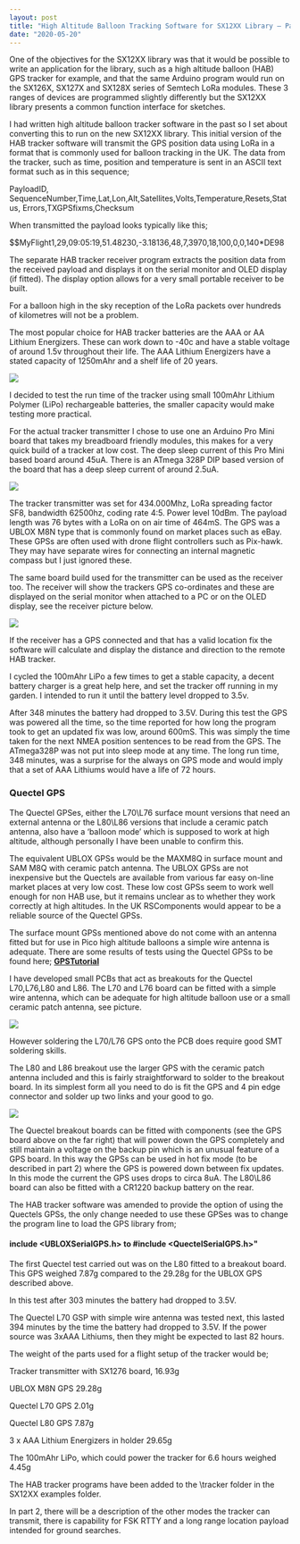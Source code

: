 ```yaml
---
layout: post
title: "High Altitude Balloon Tracking Software for SX12XX Library – Part 1"
date: "2020-05-20"
---
```


One of the objectives for the SX12XX library was that it would be possible to write an application for the library, such as a high altitude balloon (HAB) GPS tracker for example, and that the same Arduino program would run on the SX126X, SX127X and SX128X series of Semtech LoRa modules. These 3 ranges of devices are programmed slightly differently but the SX12XX library presents a common function interface for sketches.

I had written high altitude balloon tracker software in the past so I set about converting this to run on the new SX12XX library. This initial version of the HAB tracker software will transmit the GPS position data using LoRa in a format that is commonly used for balloon tracking in the UK. The data from the tracker, such as time, position and temperature is sent in an ASCII text format such as in this sequence;

PayloadID, SequenceNumber,Time,Lat,Lon,Alt,Satellites,Volts,Temperature,Resets,Status, Errors,TXGPSfixms,Checksum

When transmitted the payload looks typically like this;

$$MyFlight1,29,09:05:19,51.48230,-3.18136,48,7,3970,18,100,0,0,140\*DE98

The separate HAB tracker receiver program extracts the position data from the received payload and displays it on the serial monitor and OLED display (if fitted). The display option allows for a very small portable receiver to be built.

For a balloon high in the sky reception of the LoRa packets over hundreds of kilometres will not be a problem.

The most popular choice for HAB tracker batteries are the AAA or AA Lithium Energizers. These can work down to -40c and have a stable voltage of around 1.5v throughout their life. The AAA Lithium Energizers have a stated capacity of 1250mAhr and a shelf life of 20 years.

![](/images/AAA-Lithiums.jpg)

I decided to test the run time of the tracker using small 100mAhr Lithium Polymer (LiPo) rechargeable batteries, the smaller capacity would make testing more practical.

For the actual tracker transmitter I chose to use one an Arduino Pro Mini board that takes my breadboard friendly modules, this makes for a very quick build of a tracker at low cost. The deep sleep current of this Pro Mini based board around 45uA. There is an ATmega 328P DIP based version of the board that has a deep sleep current of around 2.5uA.

![](/images/Tracker-with-UBLOX.jpg)

The tracker transmitter was set for 434.000Mhz, LoRa spreading factor SF8, bandwidth 62500hz, coding rate 4:5. Power level 10dBm. The payload length was 76 bytes with a LoRa on on air time of 464mS. The GPS was a UBLOX M8N type that is commonly found on market places such as eBay. These GPSs are often used with drone flight controllers such as Pix-hawk. They may have separate wires for connecting an internal magnetic compass but I just ignored these.

The same board build used for the transmitter can be used as the receiver too. The receiver will show the trackers GPS co-ordinates and these are displayed on the serial monitor when attached to a PC or on the OLED display, see the receiver picture below.

![](/images/Receiver-UBLOX-918x1024.jpg)

If the receiver has a GPS connected and that has a valid location fix the software will calculate and display the distance and direction to the remote HAB tracker.

I cycled the 100mAhr LiPo a few times to get a stable capacity, a decent battery charger is a great help here, and set the tracker off running in my garden. I intended to run it until the battery level dropped to 3.5v.

After 348 minutes the battery had dropped to 3.5V. During this test the GPS was powered all the time, so the time reported for how long the program took to get an updated fix was low, around 600mS. This was simply the time taken for the next NMEA position sentences to be read from the GPS. The ATmega328P was not put into sleep mode at any time. The long run time, 348 minutes, was a surprise for the always on GPS mode and would imply that a set of AAA Lithiums would have a life of 72 hours.

### Quectel GPS

The Quectel GPSes, either the L70\\L76 surface mount versions that need an external antenna or the L80\\L86 versions that include a ceramic patch antenna, also have a ‘balloon mode’ which is supposed to work at high altitude, although personally I have been unable to confirm this.

The equivalent UBLOX GPSs would be the MAXM8Q in surface mount and SAM M8Q with ceramic patch antenna. The UBLOX GPSs are not inexpensive but the Quectels are available from various far easy on-line market places at very low cost. These low cost GPSs seem to work well enough for non HAB use, but it remains unclear as to whether they work correctly at high altitudes. In the UK RSComponents would appear to be a reliable source of the Quectel GPSs.

The surface mount GPSs mentioned above do not come with an antenna fitted but for use in Pico high altitude balloons a simple wire antenna is adequate. There are some results of tests using the Quectel GPSs to be found here; **[GPSTutorial](https://github.com/StuartsProjects/GPSTutorial/tree/master/GPS%20performance%20comparisons)**
 
I have developed small PCBs that act as breakouts for the Quectel L70,L76,L80 and L86. The L70 and L76 board can be fitted with a simple wire antenna, which can be adequate for high altitude balloon use or a small ceramic patch antenna, see picture.

![](/images/L70-GPS-Wire-Antenna-2-2-712x1024.jpg)

However soldering the L70/L76 GPS onto the PCB does require good SMT soldering skills.

The L80 and L86 breakout use the larger GPS with the ceramic patch antenna included and this is fairly straightforward to solder to the breakout board. In its simplest form all you need to do is fit the GPS and 4 pin edge connector and solder up two links and your good to go.

![](/images/L80_GPS.jpg)


The Quectel breakout boards can be fitted with components (see the GPS board above on the far right) that will power down the GPS completely and still maintain a voltage on the backup pin which is an unusual feature of a GPS board. In this way the GPSs can be used in hot fix mode (to be described in part 2) where the GPS is powered down between fix updates. In this mode the current the GPS uses drops to circa 8uA. The L80\\L86 board can also be fitted with a CR1220 backup battery on the rear.

The HAB tracker software was amended to provide the option of using the Quectels GPSs, the only change needed to use these GPSes was to change the program line to load the GPS library from;

#### include <UBLOXSerialGPS.h> to #include <QuectelSerialGPS.h>"


The first Quectel test carried out was on the L80 fitted to a breakout board. This GPS weighed 7.87g compared to the 29.28g for the UBLOX GPS described above.

In this test after 303 minutes the battery had dropped to 3.5V.

The Quectel L70 GSP with simple wire antenna was tested next, this lasted 394 minutes by the time the battery had dropped to 3.5V. If the power source was 3xAAA Lithiums, then they might be expected to last 82 hours.

The weight of the parts used for a flight setup of the tracker would be;

Tracker transmitter with SX1276 board, 16.93g

UBLOX M8N GPS 29.28g

Quectel L70 GPS 2.01g

Quectel L80 GPS 7.87g

3 x AAA Lithium Energizers in holder 29.65g

The 100mAhr LiPo, which could power the tracker for 6.6 hours weighed 4.45g

The HAB tracker programs have been added to the \\tracker folder in the SX12XX examples folder.

In part 2, there will be a description of the other modes the tracker can transmit, there is capability for FSK RTTY and a long range location payload intended for ground searches.


